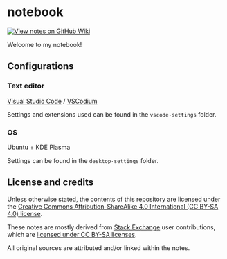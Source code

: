 # notebook

[![View notes on GitHub Wiki](https://img.shields.io/badge/-View%20on%20GitHub%20Wiki-seagreen?style=for-the-badge&logo=github&labelColor=black&logoColor=white)](https://github.com/nmstreethran/notebook/wiki)

Welcome to my notebook!

## Configurations

### Text editor

[Visual Studio Code](https://code.visualstudio.com/) / [VSCodium](https://vscodium.com/)

Settings and extensions used can be found in the `vscode-settings` folder.

### OS

Ubuntu + KDE Plasma

Settings can be found in the `desktop-settings` folder.

## License and credits

Unless otherwise stated, the contents of this repository are licensed under the [Creative Commons Attribution-ShareAlike 4.0 International (CC BY-SA 4.0) license](https://creativecommons.org/licenses/by-sa/4.0/).

These notes are mostly derived from [Stack Exchange](https://stackexchange.com/) user contributions, which are [licensed under CC BY-SA licenses](https://stackoverflow.com/help/licensing).

All original sources are attributed and/or linked within the notes.
